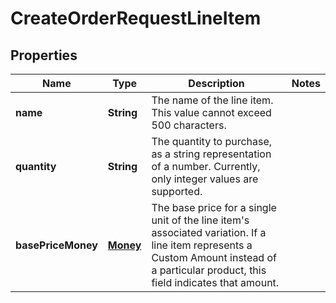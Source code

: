 
# CreateOrderRequestLineItem

## Properties
Name | Type | Description | Notes
------------ | ------------- | ------------- | -------------
**name** | **String** | The name of the line item. This value cannot exceed 500 characters. | 
**quantity** | **String** | The quantity to purchase, as a string representation of a number. Currently, only integer values are supported. | 
**basePriceMoney** | [**Money**](Money.md) | The base price for a single unit of the line item&#39;s associated variation. If a line item represents a Custom Amount instead of a particular product, this field indicates that amount. | 



